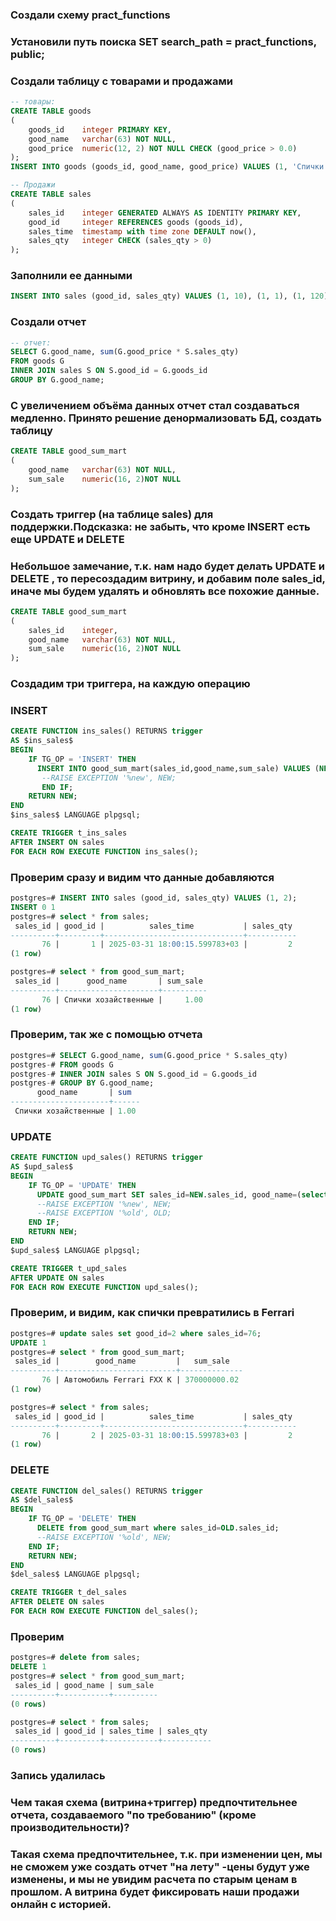 ### Создали схему  pract_functions
### Установили путь поиска SET search_path = pract_functions, public;
### Создали таблицу с товарами и продажами
```sql
-- товары:
CREATE TABLE goods
(
    goods_id    integer PRIMARY KEY,
    good_name   varchar(63) NOT NULL,
    good_price  numeric(12, 2) NOT NULL CHECK (good_price > 0.0)
);
INSERT INTO goods (goods_id, good_name, good_price) VALUES (1, 'Спички хозайственные', .50),(2, 'Автомобиль Ferrari FXX K', 185000000.01);

-- Продажи
CREATE TABLE sales
(
    sales_id    integer GENERATED ALWAYS AS IDENTITY PRIMARY KEY,
    good_id     integer REFERENCES goods (goods_id),
    sales_time  timestamp with time zone DEFAULT now(),
    sales_qty   integer CHECK (sales_qty > 0)
);
```

### Заполнили ее данными

```sql
INSERT INTO sales (good_id, sales_qty) VALUES (1, 10), (1, 1), (1, 120), (2, 1);
```

### Создали отчет

```sql
-- отчет:
SELECT G.good_name, sum(G.good_price * S.sales_qty)
FROM goods G
INNER JOIN sales S ON S.good_id = G.goods_id
GROUP BY G.good_name;
```

### С увеличением объёма данных отчет стал создаваться медленно. Принято решение денормализовать БД, создать таблицу

```sql
CREATE TABLE good_sum_mart
(
	good_name   varchar(63) NOT NULL,
	sum_sale	numeric(16, 2)NOT NULL
);

```
### Создать триггер (на таблице sales) для поддержки.Подсказка: не забыть, что кроме INSERT есть еще UPDATE и DELETE
### Небольшое замечание, т.к. нам надо будет делать UPDATE и DELETE , то пересоздадим витрину, и добавим поле sales_id, иначе мы будем удалять и обновлять все похожие данные.
```sql
CREATE TABLE good_sum_mart
(
	sales_id	integer,
	good_name   varchar(63) NOT NULL,
	sum_sale	numeric(16, 2)NOT NULL
);
```
### Создадим три триггера, на каждую операцию
### INSERT
```sql
CREATE FUNCTION ins_sales() RETURNS trigger
AS $ins_sales$
BEGIN
    IF TG_OP = 'INSERT' THEN
      INSERT INTO good_sum_mart(sales_id,good_name,sum_sale) VALUES (NEW.sales_id,(select good_name from goods where goods_id= NEW.good_id), (select sum(g.good_price*NEW.sales_qty) from goods g where g.goods_id=NEW.good_id ));
	   --RAISE EXCEPTION '%new', NEW;
       END IF;
    RETURN NEW;
END
$ins_sales$ LANGUAGE plpgsql;

CREATE TRIGGER t_ins_sales
AFTER INSERT ON sales
FOR EACH ROW EXECUTE FUNCTION ins_sales();
```
### Проверим сразу и видим что данные добавляются
```sql
postgres=# INSERT INTO sales (good_id, sales_qty) VALUES (1, 2);
INSERT 0 1
postgres=# select * from sales;
 sales_id | good_id |          sales_time           | sales_qty 
----------+---------+-------------------------------+-----------
       76 |       1 | 2025-03-31 18:00:15.599783+03 |         2
(1 row)

postgres=# select * from good_sum_mart;
 sales_id |      good_name       | sum_sale 
----------+----------------------+----------
       76 | Спички хозайственные |     1.00
(1 row)

```
### Проверим, так же с помощью отчета
```sql
postgres=# SELECT G.good_name, sum(G.good_price * S.sales_qty)
postgres-# FROM goods G
postgres-# INNER JOIN sales S ON S.good_id = G.goods_id
postgres-# GROUP BY G.good_name;
      good_name       | sum  
----------------------+------
 Спички хозайственные | 1.00

```
### UPDATE
```sql
CREATE FUNCTION upd_sales() RETURNS trigger
AS $upd_sales$
BEGIN
    IF TG_OP = 'UPDATE' THEN
      UPDATE good_sum_mart SET sales_id=NEW.sales_id, good_name=(select good_name from goods where goods_id= NEW.good_id), sum_sale=(select sum(g.good_price*NEW.sales_qty) from goods g where g.goods_id=NEW.good_id) where sales_id=NEW.sales_id;
	  --RAISE EXCEPTION '%new', NEW;
	  --RAISE EXCEPTION '%old', OLD;
	END IF;
    RETURN NEW;
END
$upd_sales$ LANGUAGE plpgsql;

CREATE TRIGGER t_upd_sales
AFTER UPDATE ON sales
FOR EACH ROW EXECUTE FUNCTION upd_sales();

```
### Проверим, и видим, как спички превратились в Ferrari
```sql
postgres=# update sales set good_id=2 where sales_id=76;
UPDATE 1
postgres=# select * from good_sum_mart;
 sales_id |        good_name         |   sum_sale   
----------+--------------------------+--------------
       76 | Автомобиль Ferrari FXX K | 370000000.02
(1 row)

postgres=# select * from sales;
 sales_id | good_id |          sales_time           | sales_qty 
----------+---------+-------------------------------+-----------
       76 |       2 | 2025-03-31 18:00:15.599783+03 |         2
(1 row)


```
### DELETE
```sql
CREATE FUNCTION del_sales() RETURNS trigger
AS $del_sales$
BEGIN
    IF TG_OP = 'DELETE' THEN
      DELETE from good_sum_mart where sales_id=OLD.sales_id;
	  --RAISE EXCEPTION '%old', NEW;
	END IF;
    RETURN NEW;
END
$del_sales$ LANGUAGE plpgsql;

CREATE TRIGGER t_del_sales
AFTER DELETE ON sales
FOR EACH ROW EXECUTE FUNCTION del_sales();
```
### Проверим
```sql
postgres=# delete from sales;
DELETE 1
postgres=# select * from good_sum_mart;
 sales_id | good_name | sum_sale 
----------+-----------+----------
(0 rows)

postgres=# select * from sales;
 sales_id | good_id | sales_time | sales_qty 
----------+---------+------------+-----------
(0 rows)


```
### Запись удалилась
### Чем такая схема (витрина+триггер) предпочтительнее отчета, создаваемого "по требованию" (кроме производительности)?
### Такая схема предпочтительнее, т.к. при изменении цен, мы не сможем уже создать отчет "на лету" -цены будут уже изменены, и мы не увидим расчета по старым ценам в прошлом. А витрина будет фиксировать наши продажи онлайн с историей.
